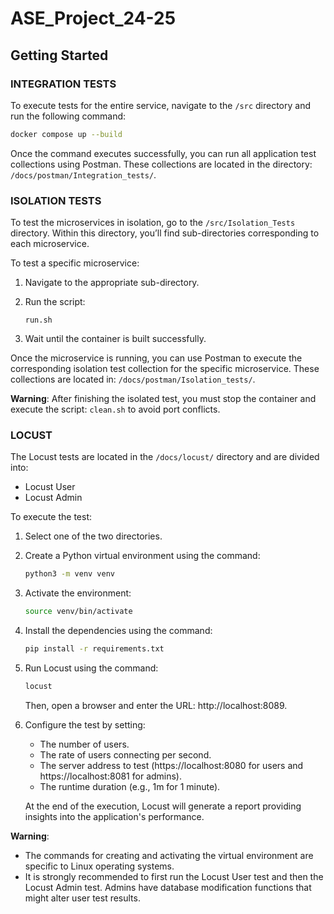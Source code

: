 # ASE_Project_24-25

## Getting Started

### INTEGRATION TESTS

To execute tests for the entire service, navigate to the `/src` directory and run the following command:

```bash
docker compose up --build
```
 
Once the command executes successfully, you can run all application test collections using Postman. These collections are located in the directory:
`/docs/postman/Integration_tests/`.

### ISOLATION TESTS

To test the microservices in isolation, go to the `/src/Isolation_Tests` directory.
Within this directory, you’ll find sub-directories corresponding to each microservice.

To test a specific microservice:

1. Navigate to the appropriate sub-directory.
2. Run the script:

   ```run.sh```

3. Wait until the container is built successfully.

Once the microservice is running, you can use Postman to execute the corresponding isolation test collection for the specific microservice. These collections are located in:
`/docs/postman/Isolation_tests/`.

**Warning**:
After finishing the isolated test, you must stop the container and execute the script: ```clean.sh``` to avoid port conflicts.

### LOCUST

The Locust tests are located in the `/docs/locust/` directory and are divided into:

- Locust User
- Locust Admin

To execute the test:

1. Select one of the two directories.

2. Create a Python virtual environment using the command:

   ```bash
   python3 -m venv venv
   ```

3. Activate the environment:

   ```bash
   source venv/bin/activate
   ```

4. Install the dependencies using the command:

   ```bash
   pip install -r requirements.txt
   ```

5. Run Locust using the command:

   ```bash
   locust
   ```

   Then, open a browser and enter the URL: http://localhost:8089.

6. Configure the test by setting:

    - The number of users.
    - The rate of users connecting per second.
    - The server address to test (https://localhost:8080 for users and https://localhost:8081 for admins).
    - The runtime duration (e.g., 1m for 1 minute).

    At the end of the execution, Locust will generate a report providing insights into the application's performance.

**Warning**:

- The commands for creating and activating the virtual environment are specific to Linux operating systems.
- It is strongly recommended to first run the Locust User test and then the Locust Admin test. Admins have database modification functions that might alter user test results.